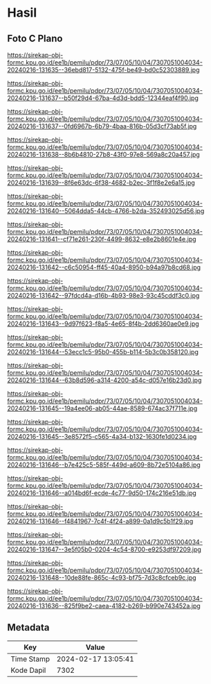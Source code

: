 # Hasil

## Foto C Plano

https://sirekap-obj-formc.kpu.go.id/ee1b/pemilu/pdpr/73/07/05/10/04/7307051004034-20240216-131635--36ebd817-5132-475f-be49-bd0c52303889.jpg

https://sirekap-obj-formc.kpu.go.id/ee1b/pemilu/pdpr/73/07/05/10/04/7307051004034-20240216-131637--b50f29d4-67ba-4d3d-bdd5-12344eaf4f90.jpg

https://sirekap-obj-formc.kpu.go.id/ee1b/pemilu/pdpr/73/07/05/10/04/7307051004034-20240216-131637--0fd6967b-6b79-4baa-816b-05d3cf73ab5f.jpg

https://sirekap-obj-formc.kpu.go.id/ee1b/pemilu/pdpr/73/07/05/10/04/7307051004034-20240216-131638--8b6b4810-27b8-43f0-97e8-569a8c20a457.jpg

https://sirekap-obj-formc.kpu.go.id/ee1b/pemilu/pdpr/73/07/05/10/04/7307051004034-20240216-131639--8f6e63dc-6f38-4682-b2ec-3f1f8e2e6a15.jpg

https://sirekap-obj-formc.kpu.go.id/ee1b/pemilu/pdpr/73/07/05/10/04/7307051004034-20240216-131640--5064dda5-44cb-4766-b2da-352493025d56.jpg

https://sirekap-obj-formc.kpu.go.id/ee1b/pemilu/pdpr/73/07/05/10/04/7307051004034-20240216-131641--cf71e261-230f-4499-8632-e8e2b8601e4e.jpg

https://sirekap-obj-formc.kpu.go.id/ee1b/pemilu/pdpr/73/07/05/10/04/7307051004034-20240216-131642--c6c50954-ff45-40a4-8950-b94a97b8cd68.jpg

https://sirekap-obj-formc.kpu.go.id/ee1b/pemilu/pdpr/73/07/05/10/04/7307051004034-20240216-131642--97fdcd4a-d16b-4b93-98e3-93c45cddf3c0.jpg

https://sirekap-obj-formc.kpu.go.id/ee1b/pemilu/pdpr/73/07/05/10/04/7307051004034-20240216-131643--9d97f623-f8a5-4e65-8f4b-2dd6360ae0e9.jpg

https://sirekap-obj-formc.kpu.go.id/ee1b/pemilu/pdpr/73/07/05/10/04/7307051004034-20240216-131644--53ecc1c5-95b0-455b-b114-5b3c0b358120.jpg

https://sirekap-obj-formc.kpu.go.id/ee1b/pemilu/pdpr/73/07/05/10/04/7307051004034-20240216-131644--63b8d596-a314-4200-a54c-d057e16b23d0.jpg

https://sirekap-obj-formc.kpu.go.id/ee1b/pemilu/pdpr/73/07/05/10/04/7307051004034-20240216-131645--19a4ee06-ab05-44ae-8589-674ac37f711e.jpg

https://sirekap-obj-formc.kpu.go.id/ee1b/pemilu/pdpr/73/07/05/10/04/7307051004034-20240216-131645--3e8572f5-c565-4a34-b132-1630fe1d0234.jpg

https://sirekap-obj-formc.kpu.go.id/ee1b/pemilu/pdpr/73/07/05/10/04/7307051004034-20240216-131646--b7e425c5-585f-449d-a609-8b72e5104a86.jpg

https://sirekap-obj-formc.kpu.go.id/ee1b/pemilu/pdpr/73/07/05/10/04/7307051004034-20240216-131646--a014bd6f-ecde-4c77-9d50-174c216e51db.jpg

https://sirekap-obj-formc.kpu.go.id/ee1b/pemilu/pdpr/73/07/05/10/04/7307051004034-20240216-131646--f4841967-7c4f-4f24-a899-0a1d9c5b1f29.jpg

https://sirekap-obj-formc.kpu.go.id/ee1b/pemilu/pdpr/73/07/05/10/04/7307051004034-20240216-131647--3e5f05b0-0204-4c54-8700-e9253df97209.jpg

https://sirekap-obj-formc.kpu.go.id/ee1b/pemilu/pdpr/73/07/05/10/04/7307051004034-20240216-131648--10de88fe-865c-4c93-bf75-7d3c8cfceb9c.jpg

https://sirekap-obj-formc.kpu.go.id/ee1b/pemilu/pdpr/73/07/05/10/04/7307051004034-20240216-131636--825f9be2-caea-4182-b269-b990e743452a.jpg


## Metadata

| Key        | Value               |
| ---------- | ------------------- |
| Time Stamp | 2024-02-17 13:05:41 |
| Kode Dapil | 7302                |



